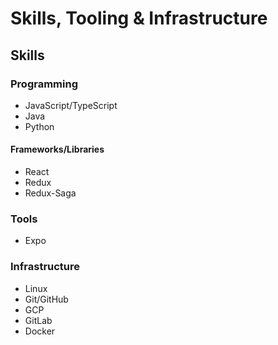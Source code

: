 # Skills, Tooling & Infrastructure
## Skills
### Programming
- JavaScript/TypeScript
- Java
- Python
#### Frameworks/Libraries
- React
- Redux
- Redux-Saga
### Tools
- Expo
### Infrastructure
- Linux
- Git/GitHub
- GCP
- GitLab
- Docker

